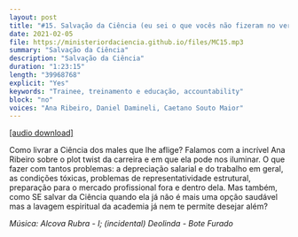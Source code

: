 ```yaml
---
layout: post
title: "#15. Salvação da Ciência (eu sei o que vocês não fizeram no verão passado)"
date: 2021-02-05
file: https://ministeriordaciencia.github.io/files/MC15.mp3
summary: "Salvação da Ciência"
description: "Salvação da Ciência"
duration: "1:23:15"
length: "39968768"
explicit: "Yes"
keywords: "Trainee, treinamento e educação, accountability"
block: "no"
voices: "Ana Ribeiro, Daniel Damineli, Caetano Souto Maior"
---
```



[[audio download]](https://ministeriodaciencia.github.io/files/MC15.mp3)

Como livrar a Ciência dos males que lhe aflige? Falamos com a incrível Ana Ribeiro sobre o plot twist da carreira e em que ela pode nos iluminar. O que fazer com tantos problemas: a depreciação salarial e do trabalho em geral, as condições tóxicas, problemas de representatividade estrutural, preparação para o mercado profissional fora e dentro dela. Mas também, como SE salvar da Ciência quando ela já não é mais uma opção saudável mas a lavagem espiritual da academia já nem te permite desejar além?



_Música: Alcova Rubra - I; (incidental) Deolinda - Bote Furado_
